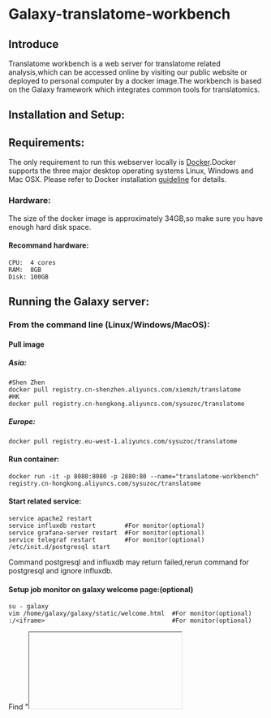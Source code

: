 # Galaxy-translatome-workbench

## Introduce
Translatome workbench is a web server for translatome related analysis,which can be accessed online by visiting our public website or deployed to personal computer by a docker image.The workbench is based on the Galaxy framework which integrates common tools for translatomics.
## Installation and Setup:
## Requirements:
The only requirement to run this webserver locally is [Docker](https://docs.docker.com/installation).Docker supports the three major desktop operating systems Linux, Windows and Mac OSX. Please refer to Docker installation [guideline](https://docs.docker.com/installation) for details.
### Hardware:
The size of the docker image is approximately 34GB,so make sure you have enough hard disk space.
#### Recommand hardware:
    CPU:  4 cores
    RAM:  8GB
    Disk: 100GB
## Running the Galaxy server:
### From the command line (Linux/Windows/MacOS):
#### Pull image
##### Asia:
    #Shen Zhen
    docker pull registry.cn-shenzhen.aliyuncs.com/xiemzh/translatome
    #HK
    docker pull registry.cn-hongkong.aliyuncs.com/sysuzoc/translatome
        
##### Europe:
    docker pull registry.eu-west-1.aliyuncs.com/sysuzoc/translatome
    
#### Run container:
    docker run -it -p 8080:8080 -p 2880:80 --name="translatome-workbench" registry.cn-hongkong.aliyuncs.com/sysuzoc/translatome
#### Start related service:
    service apache2 restart
    service influxdb restart        #For monitor(optional)
    service grafana-server restart  #For monitor(optional)
    service telegraf restart        #For monitor(optional)
    /etc/init.d/postgresql start
Command postgresql and influxdb may return failed,rerun command for postgresql and ignore influxdb. 
#### Setup job monitor on galaxy welcome page:(optional)
    su - galaxy
    vim /home/galaxy/galaxy/static/welcome.html  #For monitor(optional)
    :/<iframe>                                   #For monitor(optional)
Find "<iframe>" element and set your IP.
#### Start server:
    sh /home/galaxy/galaxy/run.sh
#### Run backend:
    cd /home/galaxy/galaxy && 
    nohup sh run.sh > galaxy.log 2>&1 &
#### User and password
    galaxy admin user: admin@admin.com
    password: admin1234
    The PostgreSQL username: galaxy, password: galaxy, database name: galaxy
For more details,please visit: https://docs.galaxyproject.org/en/latest/admin/config.html
#### Browser access to the server:
    http://YOUR_IP_ADDRESS:8080

